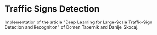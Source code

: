 # Traffic Signs Detection
Implementation of the article "Deep Learning for Large-Scale Traffic-Sign Detection and Recognition" of Domen Tabernik and Danijel Skocaj.

